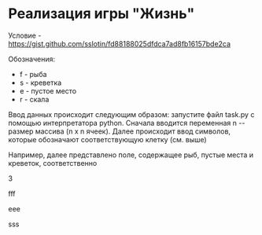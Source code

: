 # Реализация игры "Жизнь"

Условие - https://gist.github.com/sslotin/fd88188025dfdca7ad8fb16157bde2ca

Обозначения:

* f - рыба
* s - креветка
* e - пустое место
* r - скала

Ввод данных происходит следующим образом: запустите файл task.py с помощью интерпретатора python. Сначала вводится переменная n -- размер массива (n x n ячеек).
Далее происходит ввод символов, которые обозначают соответствующую клетку (см. выше)

Например, далее представлено поле, содержащее рыб, пустые места и креветок, соответственно

3

fff

eee

sss

